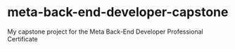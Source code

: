 # meta-back-end-developer-capstone
My capstone project for the Meta Back-End Developer Professional Certificate
